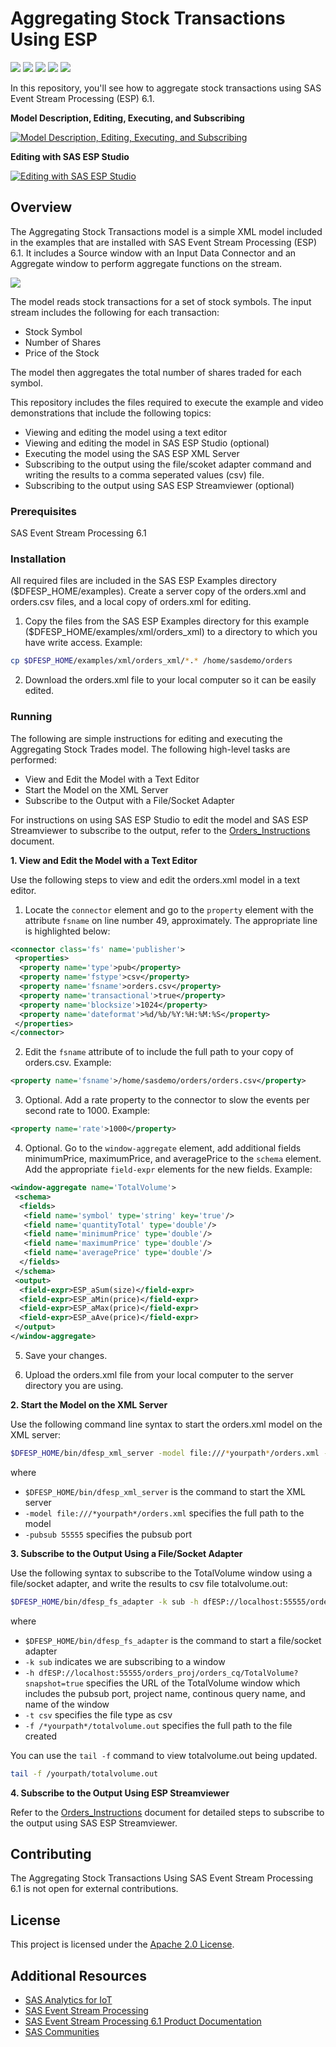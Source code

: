 # Aggregating Stock Transactions Using ESP

<img src="https://img.shields.io/badge/Category-Tutorial-blue"> <img src="https://img.shields.io/badge/Sub--Category-Data Transformation-yellowgreen"> <img src="https://img.shields.io/badge/Difficulty-Beginner-yellow"> <img src="https://img.shields.io/badge/Analytical%20Method-N/A-brightgreen"> <img src="https://img.shields.io/badge/Updated-Jan%202020-orange">

In this repository, you'll see how to aggregate stock transactions using SAS Event Stream Processing (ESP) 6.1. 

**Model Description, Editing, Executing, and Subscribing**

[![Model Description, Editing, Executing, and Subscribing](/images/modelEditingExecutingSubscribing.png)](https://players.brightcove.net/3665946608001/default_default/index.html?videoId=6129513059001 "Model Description, Editing, Executing, and Subscribing")

**Editing with SAS ESP Studio**

[![Editing with SAS ESP Studio](/images/modelViewingEditingTesting.png)](https://players.brightcove.net/3665946608001/default_default/index.html?videoId=6129515490001 "Editing with SAS ESP Studio")

## Overview

The Aggregating Stock Transactions model is a simple XML model included in the examples that are installed with SAS Event Stream Processing (ESP) 6.1. It includes a Source window with an Input Data Connector and an Aggregate window to perform aggregate functions on the stream.

![](images/model_upload.png)

The model reads stock transactions for a set of stock symbols. The input stream includes the following for each transaction:

*  Stock Symbol
*  Number of Shares
*  Price of the Stock

The model then aggregates the total number of shares traded for each symbol.
  
This repository includes the files required to execute the example and video demonstrations that include the following topics:
  
 *   Viewing and editing the model using a text editor
 *   Viewing and editing the model in SAS ESP Studio (optional)
 *   Executing the model using the SAS ESP XML Server
 *   Subscribing to the output using the file/scoket adapter command and writing the results to a comma seperated values (csv) file.
 *   Subscribing to the output using SAS ESP Streamviewer (optional)

### Prerequisites

SAS Event Stream Processing 6.1

### Installation

All required files are included in the SAS ESP Examples directory ($DFESP_HOME/examples). Create a server copy of the orders.xml and orders.csv files, and a local copy of orders.xml for editing.

1.	Copy the files from the SAS ESP Examples directory for this example ($DFESP_HOME/examples/xml/orders_xml) to a directory to which you have write access. Example:

```bash
cp $DFESP_HOME/examples/xml/orders_xml/*.* /home/sasdemo/orders
```

2.	Download the orders.xml file to your local computer so it can be easily edited.

### Running

The following are simple instructions for editing and executing the Aggregating Stock Trades model. The following high-level tasks are performed:

*  View and Edit the Model with a Text Editor
*  Start the Model on the XML Server
*  Subscribe to the Output with a File/Socket Adapter
 
For instructions on using SAS ESP Studio to edit the model and SAS ESP Streamviewer to subscribe to the output, refer to the [Orders_Instructions](https://gitlab.sas.com/IOT/accelerators/esp-examples/new-project/blob/master/Orders_Instrcutions.docx) document.

**1. View and Edit the Model with a Text Editor**

Use the following steps to view and edit the orders.xml model in a text editor. 

1.	Locate the `connector` element and go to the `property` element with the attribute `fsname` on line number 49, approximately. The appropriate line is highlighted below:

```xml
<connector class='fs' name='publisher'>
 <properties>
  <property name='type'>pub</property>
  <property name='fstype'>csv</property>
  <property name='fsname'>orders.csv</property>
  <property name='transactional'>true</property>
  <property name='blocksize'>1024</property>
  <property name='dateformat'>%d/%b/%Y:%H:%M:%S</property>
 </properties>
</connector>
```
2.	Edit the `fsname` attribute of to include the full path to your copy of orders.csv. Example:

```xml
<property name='fsname'>/home/sasdemo/orders/orders.csv</property>
```
    
3.	Optional. Add a rate property to the connector to slow the events per second rate to 1000. Example:

```xml
<property name='rate'>1000</property>
```

4.	Optional. Go to the `window-aggregate` element, add additional fields minimumPrice, maximumPrice, and averagePrice to the `schema` element. Add the appropriate `field-expr` elements for the new fields. Example:

```xml
<window-aggregate name='TotalVolume'>
 <schema>
  <fields>
   <field name='symbol' type='string' key='true'/>
   <field name='quantityTotal' type='double'/>
   <field name='minimumPrice' type='double'/> 
   <field name='maximumPrice' type='double'/> 
   <field name='averagePrice' type='double'/> 
  </fields>
 </schema>
 <output>
  <field-expr>ESP_aSum(size)</field-expr>
  <field-expr>ESP_aMin(price)</field-expr>
  <field-expr>ESP_aMax(price)</field-expr>
  <field-expr>ESP_aAve(price)</field-expr>
 </output>
</window-aggregate>
```

5.	Save your changes.

6.	Upload the orders.xml file from your local computer to the server directory you are using.


**2. Start the Model on the XML Server**

Use the following command line syntax to start the orders.xml model on the XML server:

```bash
$DFESP_HOME/bin/dfesp_xml_server -model file:///*yourpath*/orders.xml -pubsub 55555
```

where
*  `$DFESP_HOME/bin/dfesp_xml_server` is the command to start the XML server
*  `-model file:///*yourpath*/orders.xml` specifies the full path to the model
*  `-pubsub 55555` specifies the pubsub port


**3. Subscribe to the Output Using a File/Socket Adapter**

Use the following syntax to subscribe to the TotalVolume window using a file/socket adapter, and write the results to csv file totalvolume.out:

```bash
$DFESP_HOME/bin/dfesp_fs_adapter -k sub -h dfESP://localhost:55555/orders_proj/orders_cq/TotalVolume?snapshot=true -t csv -f /*yourpath*/totalvolume.out
```

where
*  `$DFESP_HOME/bin/dfesp_fs_adapter` is the command to start a file/socket adapter
*  `-k sub` indicates we are subscribing to a window
*  `-h dfESP://localhost:55555/orders_proj/orders_cq/TotalVolume?snapshot=true` specifies the URL of the TotalVolume window which includes the pubsub port, project name, continous query name, and name of the window
*  `-t csv` specifies the file type as csv
*  `-f /*yourpath*/totalvolume.out` specifies the full path to the file created

You can use the `tail -f` command to view totalvolume.out being updated.

```bash
tail -f /yourpath/totalvolume.out
```

**4. Subscribe to the Output Using ESP Streamviewer**

Refer to the [Orders_Instructions](https://gitlab.sas.com/IOT/accelerators/esp-examples/new-project/blob/master/Orders_Instrcutions.docx) document for detailed steps to subscribe to the output using SAS ESP Streamviewer.

## Contributing

The Aggregating Stock Transactions Using SAS Event Stream Processing 6.1 is not open for external contributions.

## License

This project is licensed under the [Apache 2.0 License](LICENSE).

## Additional Resources

* [SAS Analytics for IoT](https://www.sas.com/en_us/software/analytics-iot.html)
* [SAS Event Stream Processing](https://www.sas.com/en_us/software/event-stream-processing.html)
* [SAS Event Stream Processing 6.1 Product Documentation](https://go.documentation.sas.com/?cdcId=espcdc&cdcVersion=6.1&docsetId=espov&docsetTarget=home.htm&locale=en)
* [SAS Communities](https://communities.sas.com/)

